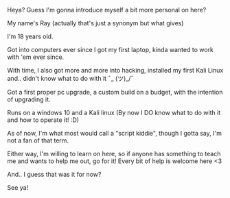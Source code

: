 Heya? Guess I'm gonna introduce myself a bit more personal on here?

My name's Ray (actually that's just a synonym but what gives)

I'm 18 years old.

Got into computers ever since I got my first laptop, kinda wanted to work with 'em ever since.

With time, I also got more and more into hacking, installed my first Kali Linux and.. didn't know what to do with it 
¯\_ (ツ)_/¯

Got a first proper pc upgrade, a custom build on a budget, with the intention of upgrading it.

Runs on a windows 10 and a Kali linux (By now I DO know what to do with it and how to operate it! :D)

As of now, I'm what most would call a "script kiddie", though I gotta say, I'm not a fan of that term.

Either way, I'm willing to learn on here, so if anyone has something to teach me and wants to help me out, go for it! Every bit of help is welcome here <3

And.. I guess that was it for now?

See ya!
